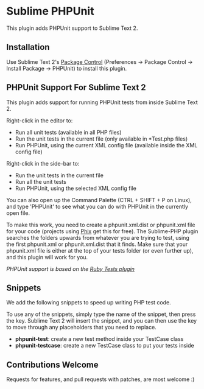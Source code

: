 Sublime PHPUnit
===============

This plugin adds PHPUnit support to Sublime Text 2.

Installation
------------

Use Sublime Text 2's [Package Control](http://wbond.net/sublime_packages/package_control) (Preferences -> Package Control -> Install Package -> PHPUnit) to install this plugin.

PHPUnit Support For Sublime Text 2
----------------------------------

This plugin adds support for running PHPUnit tests from inside Sublime Text 2.

Right-click in the editor to:

* Run all unit tests (available in all PHP files)
* Run the unit tests in the current file (only available in *Test.php files)
* Run PHPUnit, using the current XML config file (available inside the XML config file)

Right-click in the side-bar to:

* Run the unit tests in the current file
* Run all the unit tests
* Run PHPUnit, using the selected XML config file

You can also open up the Command Palette (CTRL + SHIFT + P on Linux), and type
'PHPUnit' to see what you can do with PHPUnit in the currently open file.

To make this work, you need to create a phpunit.xml.dist or phpunit.xml file for your code (projects using [Phix](http://phix-project.org) get this for free).  The Sublime-PHP plugin searches the folders upwards from whatever you are trying to test, using the first phpunit.xml or phpunit.xml.dist that it finds.  Make sure that your phpunit.xml file is either at the top of your tests folder (or even further up), and this plugin will work for you.

_PHPUnit support is based on the [Ruby Tests plugin](https://github.com/maltize/sublime-text-2-ruby-tests)_

Snippets
--------

We add the following snippets to speed up writing PHP test code.

To use any of the snippets, simply type the name of the snippet, then press the <TAB> key.  Sublime Text 2 will insert the snippet, and you can then use the <TAB> key to move through any placeholders that you need to replace.

* __phpunit-test__: create a new test method inside your TestCase class
* __phpunit-testcase__: create a new TestCase class to put your tests inside

Contributions Welcome
---------------------

Requests for features, and pull requests with patches, are most welcome :)
